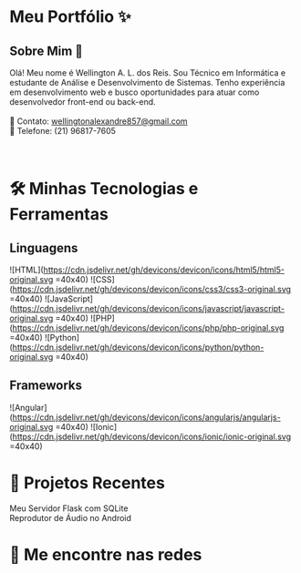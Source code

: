 # Meu Portfólio ✨<br>
## Sobre Mim 📌<br>
Olá! Meu nome é Wellington A. L. dos Reis. Sou Técnico em Informática e estudante de Análise e Desenvolvimento de Sistemas. Tenho experiência em desenvolvimento web e busco oportunidades para atuar como desenvolvedor front-end ou back-end.
<br>
<br>
📧 Contato: wellingtonalexandre857@gmail.com<br>
📱 Telefone: (21) 96817-7605<br>
<br>
<br>
# 🛠️ Minhas Tecnologias e Ferramentas<br>
## Linguagens<br>
![HTML](https://cdn.jsdelivr.net/gh/devicons/devicon/icons/html5/html5-original.svg =40x40) ![CSS](https://cdn.jsdelivr.net/gh/devicons/devicon/icons/css3/css3-original.svg =40x40) ![JavaScript](https://cdn.jsdelivr.net/gh/devicons/devicon/icons/javascript/javascript-original.svg =40x40) ![PHP](https://cdn.jsdelivr.net/gh/devicons/devicon/icons/php/php-original.svg =40x40)
![Python](https://cdn.jsdelivr.net/gh/devicons/devicon/icons/python/python-original.svg =40x40)
<br>
## Frameworks <br>
![Angular](https://cdn.jsdelivr.net/gh/devicons/devicon/icons/angularjs/angularjs-original.svg =40x40)
![Ionic](https://cdn.jsdelivr.net/gh/devicons/devicon/icons/ionic/ionic-original.svg =40x40)

# 🚀 Projetos Recentes<br>
Meu Servidor Flask com SQLite<br>
Reprodutor de Áudio no Android<br>
# 🌟 Me encontre nas redes<br>
